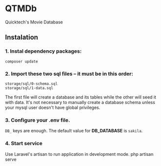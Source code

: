 # QTMDb
Quicktech's Movie Database

## Instalation

### 1. Instal dependency packages:
`composer update`

### 2. Import these two sql files – it **must** be in this order:
	storage/sql/0-schema.sql
	storage/sql/1-data.sql

The first file will create a database and its tables while the other will seed it with data.
It's not necessary to manually create a database schema unless your mysql user doesn't have global privileges.

### 3. Configure your .env file.
`DB_` keys are enough. The default value for **DB_DATABASE** is `sakila`.

### 4. Start service
Use Laravel's artisan to run application in development mode.
	php artisan serve
